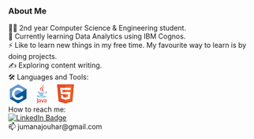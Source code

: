 <h3>
About Me
</h3>
👩‍💻 2nd year Computer Science & Engineering student. <br>
🌱 Currently learning Data Analytics using IBM Cognos.<br>
⚡ Like to learn new things in my free time. My favourite way to learn is by doing projects. <br>
✍️ Exploring content writing. <br>
🛠️ Languages and Tools:
  <div>
  <img src="https://github.com/devicons/devicon/blob/master/icons/c/c-original.svg" title="C" alt-"C" width="40" height="40"/>&nbsp;
  <img src="https://github.com/devicons/devicon/blob/master/icons/java/java-original-wordmark.svg" title="Java" alt="Java" width="40" height="40"/>&nbsp;
  <img src="https://github.com/devicons/devicon/blob/master/icons/html5/html5-original.svg" title="HTML5" alt="HTML" width="40" height="40"/> <br>
How to reach me: <br>
<div id="badges"><a href="https://www.linkedin.com/in/jumana-jouhar/"><img src="https://img.shields.io/badge/LinkedIn-blue?style=for-the-badge&logo=linkedin&logoColor=white" alt="LinkedIn Badge"/></a><br>
📫 jumanajouhar@gmail.com
